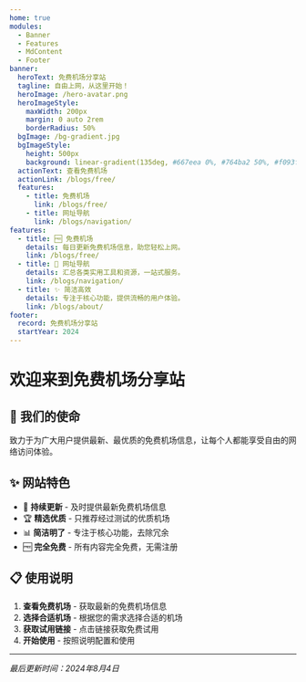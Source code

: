 ```yaml
---
home: true
modules:
  - Banner
  - Features
  - MdContent
  - Footer
banner:
  heroText: 免费机场分享站
  tagline: 自由上网，从这里开始！
  heroImage: /hero-avatar.png
  heroImageStyle:
    maxWidth: 200px
    margin: 0 auto 2rem
    borderRadius: 50%
  bgImage: /bg-gradient.jpg
  bgImageStyle:
    height: 500px
    background: linear-gradient(135deg, #667eea 0%, #764ba2 50%, #f093fb 100%)
  actionText: 查看免费机场
  actionLink: /blogs/free/
  features:
    - title: 免费机场
      link: /blogs/free/
    - title: 网址导航  
      link: /blogs/navigation/
features:
  - title: 🆓 免费机场
    details: 每日更新免费机场信息，助您轻松上网。
    link: /blogs/free/
  - title: 🔗 网址导航
    details: 汇总各类实用工具和资源，一站式服务。
    link: /blogs/navigation/
  - title: ✨ 简洁高效
    details: 专注于核心功能，提供流畅的用户体验。
    link: /blogs/about/
footer:
  record: 免费机场分享站
  startYear: 2024
---
```


# 欢迎来到免费机场分享站

## 🎯 我们的使命

致力于为广大用户提供最新、最优质的免费机场信息，让每个人都能享受自由的网络访问体验。

## ✨ 网站特色

- 🔄 **持续更新** - 及时提供最新免费机场信息
- 🏆 **精选优质** - 只推荐经过测试的优质机场  
- 📊 **简洁明了** - 专注于核心功能，去除冗余
- 🆓 **完全免费** - 所有内容完全免费，无需注册

## 📋 使用说明

1. **查看免费机场** - 获取最新的免费机场信息
2. **选择合适机场** - 根据您的需求选择合适的机场
3. **获取试用链接** - 点击链接获取免费试用
4. **开始使用** - 按照说明配置和使用

---

*最后更新时间：2024年8月4日*
